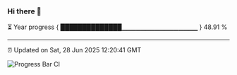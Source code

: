 ### Hi there 👋

⏳ Year progress { ██████████████▁▁▁▁▁▁▁▁▁▁▁▁▁▁▁▁ } 48.91 %

---

⏰ Updated on Sat, 28 Jun 2025 12:20:41 GMT

![Progress Bar CI](https://github.com/Shyam-Makwana/GitHub-Actions-Demo/workflows/Progress%20Bar%20CI/badge.svg)
